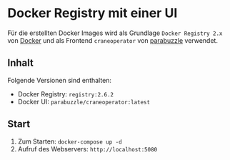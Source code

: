 # Docker Registry mit einer UI
Für die erstellten Docker Images wird als Grundlage ```Docker Registry 2.x``` von [Docker](https://hub.docker.com/_/registry) und als Frontend ```craneoperator``` von [parabuzzle](https://hub.docker.com/r/parabuzzle/craneoperator) verwendet.
## Inhalt
Folgende Versionen sind enthalten:
- Docker Registry: ```registry:2.6.2```
- Docker UI: ```parabuzzle/craneoperator:latest```
## Start
1. Zum Starten: ```docker-compose up -d```
2. Aufruf des Webservers: ```http://localhost:5080```